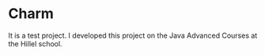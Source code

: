 Charm
=====
It is a test project. I developed this project on the Java Advanced Courses at the Hillel school.
